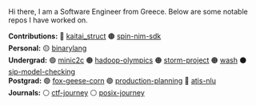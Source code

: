 Hi there, I am a Software Engineer from Greece. Below are some notable repos I have worked on.

**Contributions:** :red_circle: [kaitai_struct](https://github.com/kaitai-io/kaitai_struct)
:brown_circle: [spin-nim-sdk](https://github.com/fermyon/spin-nim-sdk)  
**Personal:** :yellow_circle: [binarylang](https://github.com/sealmove/binarylang)  
**Undergrad:** :green_circle: [minic2c](https://github.com/sealmove/minic2c)
:orange_circle: [hadoop-olympics](https://github.com/sealmove/hadoop-olympics)
:orange_circle: [storm-project](https://github.com/Circe-s-House/storm-project)
:orange_circle: [wash](https://github.com/nplatis-courses-uop/project-mandalas-giannopoulos)
:black_circle: [sip-model-checking](https://github.com/sealmove/sip-model-checking)  
**Postgrad:** :purple_circle: [fox-geese-corn](https://github.com/sealmove/fox-geese-corn)
:purple_circle: [production-planning](https://github.com/sealmove/production-planning)
:large_blue_circle: [atis-nlu](https://github.com/sealmove/atis-nlu)  
**Journals:** :white_circle: [ctf-journey](https://github.com/sealmove/ctf-journey)
:white_circle: [posix-journey](https://github.com/sealmove/posix-journey)
